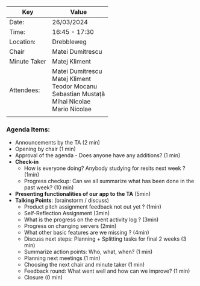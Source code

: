 | Key          | Value                                                                                                               |
| ------------ | ------------------------------------------------------------------------------------------------------------------- |
| Date:        | 26/03/2024                                                                                                          |
| Time:        | 16:45 - 17:30                                                                                                       |
| Location:    | Drebbleweg                                                                                                          |
| Chair        | Matei Dumitrescu                                                                                                    |
| Minute Taker | Matej Kliment                                                                                                       |
| Attendees:   | Matei Dumitrescu<br/>Matej Kliment<br/>Teodor Mocanu<br/>Sebastian Mustață<br/>Mihai Nicolae<br/>Mario Nicolae<br/> |
|              |                                                                                                                     |
### Agenda Items:
- Announcements by the TA (2 min)
- Opening by chair (1 min)
- Approval of the agenda - Does anyone have any additions? (1 min)
- **Check-in**
  - How is everyone doing? Anybody studying for resits next week ? (1min)
  - Progress checkup: Can we all summarize what has been done in the past week? (10 min)
- **Presenting functionalities of our app to the TA** (5min)
- **Talking Points**: (brainstorm / discuss)
  - Product pitch assignment feedback not out yet ? (1min)
  - Self-Reflection Assignment (3min)
  - What is the progress on the event activity log ? (3min)
  - Progress on changing servers (2min)
  - What other basic features are we missing ? (4min)
  - Discuss next steps: Planning + Splitting tasks for final 2 weeks (3 min)
  - Summarize action points: Who, what, when? (1 min)
  - Planning next meetings (1 min)
  - Choosing the next chair and minute taker (1 min)
  - Feedback round: What went well and how can we improve? (1 min)
  - Closure (0 min)
